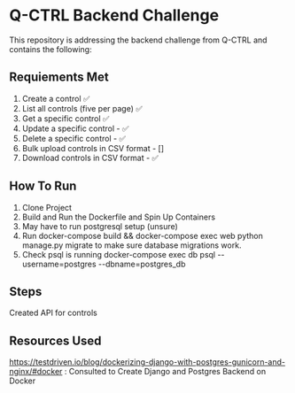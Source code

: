 # Q-CTRL Backend Challenge 
This repository is addressing the backend challenge from Q-CTRL and contains the following: 

## Requiements Met
1. Create a control :white_check_mark:
1. List all controls (five per page) :white_check_mark:
1. Get a specific control :white_check_mark:
1. Update a specific control - :white_check_mark:
1. Delete a specific control - :white_check_mark:
1. Bulk upload controls in CSV format - []
1. Download controls in CSV format - :white_check_mark:

## How To Run
1. Clone Project
1. Build and Run the Dockerfile and Spin Up Containers
2. May have to run postgresql setup (unsure)
2. Run docker-compose build && docker-compose exec web python manage.py migrate to make sure database migrations work.
2. Check psql is running docker-compose exec db psql --username=postgres --dbname=postgres_db

## Steps
Created API for controls

## Resources Used
https://testdriven.io/blog/dockerizing-django-with-postgres-gunicorn-and-nginx/#docker : Consulted to Create Django and Postgres Backend on Docker

 